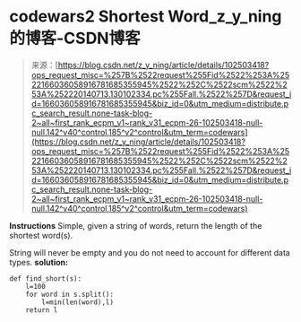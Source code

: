 <!--yml
category: codewars
date: 2022-08-13 11:39:27
-->

# codewars2 Shortest Word_z_y_ning的博客-CSDN博客

> 来源：[https://blog.csdn.net/z_y_ning/article/details/102503418?ops_request_misc=%257B%2522request%255Fid%2522%253A%2522166036058916781685355945%2522%252C%2522scm%2522%253A%252220140713.130102334.pc%255Fall.%2522%257D&request_id=166036058916781685355945&biz_id=0&utm_medium=distribute.pc_search_result.none-task-blog-2~all~first_rank_ecpm_v1~rank_v31_ecpm-26-102503418-null-null.142^v40^control,185^v2^control&utm_term=codewars](https://blog.csdn.net/z_y_ning/article/details/102503418?ops_request_misc=%257B%2522request%255Fid%2522%253A%2522166036058916781685355945%2522%252C%2522scm%2522%253A%252220140713.130102334.pc%255Fall.%2522%257D&request_id=166036058916781685355945&biz_id=0&utm_medium=distribute.pc_search_result.none-task-blog-2~all~first_rank_ecpm_v1~rank_v31_ecpm-26-102503418-null-null.142^v40^control,185^v2^control&utm_term=codewars)

**Instructions**
Simple, given a string of words, return the length of the shortest word(s).

String will never be empty and you do not need to account for different data types.
**solution:**

```
def find_short(s):
    l=100
    for word in s.split():
        l=min(len(word),l)
    return l 
```